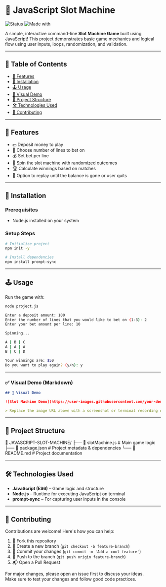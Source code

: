 # 🎰 JavaScript Slot Machine

![Status](https://img.shields.io/badge/Status-Active-brightgreen)
![Made with](https://img.shields.io/badge/Made%20with-JavaScript-yellow)

A simple, interactive command-line **Slot Machine Game** built using JavaScript! This project demonstrates basic game mechanics and logical flow using user inputs, loops, randomization, and validation.

---

## 📜 Table of Contents

- [🎯 Features](#-features)
- [🚀 Installation](#-installation)
- [🕹️ Usage](#️-usage)
- [📸 Visual Demo](#-visual-demo)
- [📌 Project Structure](#-project-structure)
- [🛠️ Technologies Used](#️-technologies-used)
- [🤝 Contributing](#-contributing)

---

## 🎯 Features

- 💵 Deposit money to play
- 🎲 Choose number of lines to bet on
- 💰 Set bet per line
- 🎰 Spin the slot machine with randomized outcomes
- 🏆 Calculate winnings based on matches
- 🔁 Option to replay until the balance is gone or user quits

---

## 🚀 Installation

### Prerequisites

- Node.js installed on your system

### Setup Steps

```bash
# Initialize project
npm init -y

# Install dependencies
npm install prompt-sync

```

---

## 🕹️ Usage

Run the game with:

```bash
node project.js

Enter a deposit amount: 100
Enter the number of lines that you would like to bet on (1-3): 2
Enter your bet amount per line: 10

Spinning...

A | B | C  
A | A | A  
B | C | D

Your winnings are: $50  
Do you want to play again? (y/n): y
```


---

### ✅ **Visual Demo** (Markdown)

```markdown
## 📸 Visual Demo

![Slot Machine Demo](https://user-images.githubusercontent.com/your-demo-image.png)

> Replace the image URL above with a screenshot or terminal recording of your slot machine output.

```

---

## 📌 Project Structure

📁 JAVASCRIPT-SLOT-MACHINE/
├── 📄 slotMachine.js # Main game logic
├── 📄 package.json # Project metadata & dependencies
└── 📄 README.md # Project documentation

---

## 🛠️ Technologies Used

- **JavaScript (ES6)** – Game logic and structure
- **Node.js** – Runtime for executing JavaScript on terminal
- **prompt-sync** – For capturing user inputs in the console

---

## 🤝 Contributing

Contributions are welcome! Here's how you can help:

1. 🍴 Fork this repository  
2. 📂 Create a new branch (`git checkout -b feature-branch`)  
3. 💾 Commit your changes (`git commit -m 'Add a cool feature'`)  
4. 🚀 Push to the branch (`git push origin feature-branch`)  
5. 📬 Open a Pull Request

For major changes, please open an issue first to discuss your ideas.  
Make sure to test your changes and follow good code practices.


